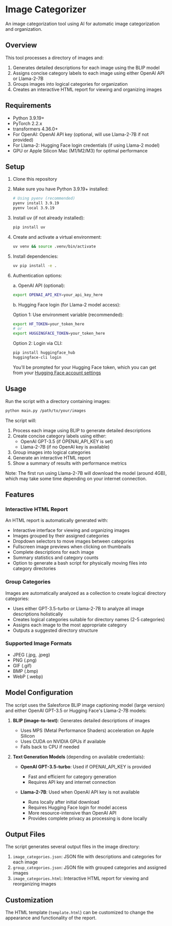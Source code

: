 # Image Categorizer

An image categorization tool using AI for automatic image categorization and organization.

## Overview

This tool processes a directory of images and:
1. Generates detailed descriptions for each image using the BLIP model
2. Assigns concise category labels to each image using either OpenAI API or Llama-2-7B
3. Groups images into logical categories for organization
4. Creates an interactive HTML report for viewing and organizing images

## Requirements

- Python 3.9.19+
- PyTorch 2.2.x
- transformers 4.36.0+
- For OpenAI: OpenAI API key (optional, will use Llama-2-7B if not provided)
- For Llama-2: Hugging Face login credentials (if using Llama-2 model)
- GPU or Apple Silicon Mac (M1/M2/M3) for optimal performance

## Setup

1. Clone this repository

2. Make sure you have Python 3.9.19+ installed:
   ```bash
   # Using pyenv (recommended)
   pyenv install 3.9.19
   pyenv local 3.9.19
   ```

3. Install uv (if not already installed):
   ```bash
   pip install uv
   ```

4. Create and activate a virtual environment:
   ```bash
   uv venv && source .venv/bin/activate
   ```

5. Install dependencies:
   ```bash
   uv pip install -e .
   ```

6. Authentication options:

   a. OpenAI API (optional):
   ```bash
   export OPENAI_API_KEY=your_api_key_here
   ```

   b. Hugging Face login (for Llama-2 model access):
   
   Option 1: Use environment variable (recommended):
   ```bash
   export HF_TOKEN=your_token_here
   # or
   export HUGGINGFACE_TOKEN=your_token_here
   ```
   
   Option 2: Login via CLI:
   ```bash
   pip install huggingface_hub
   huggingface-cli login
   ```
   You'll be prompted for your Hugging Face token, which you can get from your [Hugging Face account settings](https://huggingface.co/settings/tokens)

## Usage

Run the script with a directory containing images:

```bash
python main.py /path/to/your/images
```

The script will:
1. Process each image using BLIP to generate detailed descriptions
2. Create concise category labels using either:
   - OpenAI GPT-3.5 (if OPENAI_API_KEY is set)
   - Llama-2-7B (if no OpenAI key is available)
3. Group images into logical categories
4. Generate an interactive HTML report
5. Show a summary of results with performance metrics

Note: The first run using Llama-2-7B will download the model (around 4GB), which may take some time depending on your internet connection.

## Features

### Interactive HTML Report

An HTML report is automatically generated with:
- Interactive interface for viewing and organizing images
- Images grouped by their assigned categories
- Dropdown selectors to move images between categories
- Fullscreen image previews when clicking on thumbnails
- Complete descriptions for each image
- Summary statistics and category counts
- Option to generate a bash script for physically moving files into category directories

### Group Categories

Images are automatically analyzed as a collection to create logical directory categories:
- Uses either GPT-3.5-turbo or Llama-2-7B to analyze all image descriptions holistically
- Creates logical categories suitable for directory names (2-5 categories)
- Assigns each image to the most appropriate category
- Outputs a suggested directory structure

### Supported Image Formats

- JPEG (.jpg, .jpeg)
- PNG (.png)
- GIF (.gif)
- BMP (.bmp)
- WebP (.webp)

## Model Configuration

The script uses the Salesforce BLIP image captioning model (large version) and either OpenAI GPT-3.5 or Hugging Face's Llama-2-7B models:

1. **BLIP (image-to-text)**: Generates detailed descriptions of images
   - Uses MPS (Metal Performance Shaders) acceleration on Apple Silicon
   - Uses CUDA on NVIDIA GPUs if available
   - Falls back to CPU if needed

2. **Text Generation Models** (depending on available credentials):
   - **OpenAI GPT-3.5-turbo**: Used if OPENAI_API_KEY is provided
     - Fast and efficient for category generation
     - Requires API key and internet connection
   
   - **Llama-2-7B**: Used when OpenAI API key is not available
     - Runs locally after initial download
     - Requires Hugging Face login for model access
     - More resource-intensive than OpenAI API
     - Provides complete privacy as processing is done locally

## Output Files

The script generates several output files in the image directory:

1. `image_categories.json`: JSON file with descriptions and categories for each image
2. `group_categories.json`: JSON file with grouped categories and assigned images
3. `image_categories.html`: Interactive HTML report for viewing and reorganizing images

## Customization

The HTML template (`template.html`) can be customized to change the appearance and functionality of the report.
